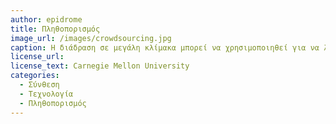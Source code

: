 ```yaml
---
author: epidrome
title: Πληθοπορισμός 
image_url: /images/crowdsourcing.jpg
caption: Η διάδραση σε μεγάλη κλίμακα μπορεί να χρησιμοποιηθεί για να λύσει δύσκολα προβλήματα, τα οποία οι υπολογιστές δεν μπορούν να τα αντιμετωπίσουν από μόνοι τους, όπως είναι η αναγνώριση αντικειμένων σε μια φωτογραφία.
license_url:
license_text: Carnegie Mellon University
categories:
  - Σύνθεση 
  - Τεχνολογία
  - Πληθοπορισμός
---
```

